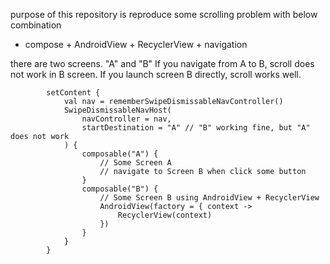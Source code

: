 purpose of this repository is reproduce some scrolling problem with below combination 

- compose + AndroidView + RecyclerView + navigation


there are two screens. "A" and "B" 
If you navigate from A to B, scroll does not work in B screen.
If you launch screen B directly, scroll works well.

```
        setContent {
            val nav = rememberSwipeDismissableNavController()
            SwipeDismissableNavHost(
                navController = nav,
                startDestination = "A" // "B" working fine, but "A" does not work
            ) {
                composable("A") {
                    // Some Screen A
                    // navigate to Screen B when click some button
                }
                composable("B") {
                    // Some Screen B using AndroidView + RecyclerView
                    AndroidView(factory = { context ->
                        RecyclerView(context)
                    })
                }
            }
        }
```
